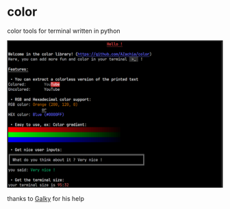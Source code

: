 # color
color tools for terminal written in python

![image](screenshot.PNG)


thanks to [Galky](https://github.com/Gvlky) for his help